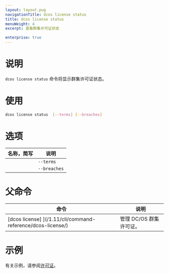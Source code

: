 ```yaml
---
layout: layout.pug
navigationTitle: dcos license status
title: dcos license status
menuWeight: 4
excerpt: 查看群集许可证状态

enterprise: true
---
```


# 说明
`dcos license status` 命令将显示群集许可证状态。

# 使用

```bash
dcos license status  [--terms] [--breaches]
```

# 选项

| 名称，简写 | 说明 |
|---------|-------------|
| | `--terms` | 显示合同条款。|
| | `--breaches` | 显示违规次数。|

# 父命令

| 命令 | 说明 |
|---------|-------------|
| [dcos license] ](/1.11/cli/command-reference/dcos-license/) | 管理 DC/OS 群集许可证。 |

# 示例
有关示例，请参阅[许可证](/1.11/administering-clusters/licenses/)。
